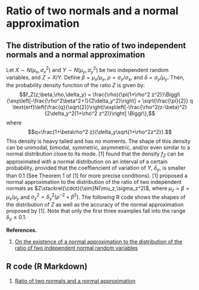 # Ratio of two normals and a normal approximation


## The distribution of the ratio of two independent normals and a normal approximation

Let $X\sim N(\mu_x,\sigma_x^2)$ and $Y\sim N(\mu_y,\sigma_y^2)$ be two independent random variables, and $Z=X/Y$. Define $\beta = \mu_x/\mu_y$, $\rho=\sigma_y/\sigma_x$, and $\delta = \sigma_y/\mu_y$. Then, the probability density function of the ratio $Z$ is given by:
$$f_Z(z;\beta,\rho,\delta_y) = \frac{\rho}{\pi(1+\rho^2 z^2)}\Biggl\{\exp\left[-\frac{\rho^2\beta^2+1}{2\delta_y^2}\right] + \sqrt{\frac{\pi}{2}} q \text{erf}\left(\frac{q}{\sqrt{2}}\right)\exp\left[-\frac{\rho^2(z-\beta)^2}{2\delta_y^2(1+\rho^2 z^2)}\right] \Biggr\},$$
where
$$q=\frac{1+\beta\rho^2 z}{\delta_y\sqrt{1+\rho^2z^2}}.$$
This density is heavy tailed and has no moments. The shape of this density can be unimodal, bimodal, symmetric, asymmetric, and/or even similar to a normal distribution close to its mode. [1] found that the density $f_Z$ can be approximated with a normal distribution on an interval of a certain probability, provided that the coeffiencient of variation of $Y$, $\delta_y$, is smaller than $0.1$ (See Theorem 1 of [1] for more precise conditions). [1] proposed a normal approximation to the distribution of the ratio of two independent normals as $Z\stackrel{\cdot}{\sim}N(\mu_z,\sigma_z^2)$, where $\mu_z=\beta = \mu_x/\mu_y$ and $\sigma_z^2 = \delta_y^2 (\rho^{-2}+\beta^2)$. The following R code shows the shapes of the distribution of $Z$ as well as the accuracy of the normal approximation proposed by [1]. Note that only the first three examples fall into the range $\delta_y\leq 0.1$.



**References.**

1. [On the existence of a normal approximation to the distribution of the ratio of two independent normal random variables](http://link.springer.com/article/10.1007/s00362-012-0429-2)

## R code (R Markdown)

1. [Ratio of two normals and a normal approximation](https://rpubs.com/FJRubio/RatioNormals)
